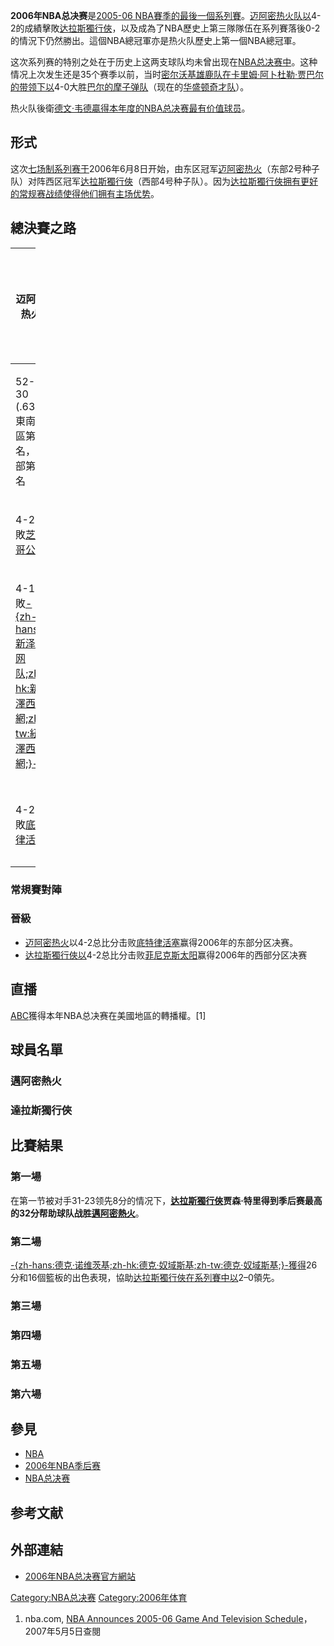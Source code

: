 **2006年NBA总决赛**是[2005-06 NBA賽季的最後一個系列賽](https://zh.wikipedia.org/wiki/2005-06_NBA賽季 "wikilink")。[迈阿密热火队以](https://zh.wikipedia.org/wiki/迈阿密热火队 "wikilink")4-2的成績擊敗[达拉斯獨行俠](https://zh.wikipedia.org/wiki/达拉斯獨行俠 "wikilink")，以及成為了NBA歷史上第三隊隊伍在系列賽落後0-2的情況下仍然勝出。這個NBA總冠軍亦是热火队歷史上第一個NBA總冠軍。

这次系列赛的特别之处在于历史上这两支球队均未曾出现在[NBA总决赛中](https://zh.wikipedia.org/wiki/NBA总决赛 "wikilink")。这种情况上次发生还是35个赛季以前，当时[密尔沃基雄鹿队在](https://zh.wikipedia.org/wiki/密尔沃基雄鹿队 "wikilink")[卡里姆·阿卜杜勒·贾巴尔的带领下以](https://zh.wikipedia.org/wiki/卡里姆·阿卜杜勒·贾巴尔 "wikilink")4-0大胜[巴尔的摩子弹队](https://zh.wikipedia.org/wiki/巴尔的摩子弹队 "wikilink")（现在的[华盛顿奇才队](https://zh.wikipedia.org/wiki/华盛顿奇才队 "wikilink")）。

热火队後衛[德文·韦德贏得本年度的](https://zh.wikipedia.org/wiki/德文·韦德 "wikilink")[NBA总决赛最有价值球员](../Page/NBA总决赛最有价值球员.md "wikilink")。

## 形式

这次[七场制系列赛于](https://zh.wikipedia.org/wiki/七场制系列赛 "wikilink")2006年6月8日开始，由东区冠军[迈阿密热火](../Page/迈阿密热火.md "wikilink")（东部2号种子队）对阵西区冠军[达拉斯獨行俠](https://zh.wikipedia.org/wiki/达拉斯獨行俠 "wikilink")（西部4号种子队）。因为[达拉斯獨行俠拥有更好的常规赛战绩使得他们拥有](https://zh.wikipedia.org/wiki/达拉斯獨行俠 "wikilink")[主场优势](https://zh.wikipedia.org/wiki/主场优势 "wikilink")。

## 總決賽之路

<table style="width:8%;">
<colgroup>
<col style="width: 4%" />
<col style="width: 4%" />
</colgroup>
<thead>
<tr class="header">
<th><p>迈阿密热火</p></th>
<th><p>达拉斯獨行俠</p></th>
</tr>
</thead>
<tbody>
<tr class="odd">
<td><p>52-30 (.634)<br />
東南賽區第一名，東部第二名</p></td>
<td><p><a href="https://zh.wikipedia.org/wiki/2007-08_NBA賽季" title="wikilink">常規賽</a></p></td>
</tr>
<tr class="even">
<td><p>4-2擊敗<a href="../Page/芝加哥公牛.md" title="wikilink">芝加哥公牛</a></p></td>
<td><p>第一輪</p></td>
</tr>
<tr class="odd">
<td><p>4-1擊敗<a href="https://zh.wikipedia.org/wiki/新泽西网队" title="wikilink">-{zh-hans:新泽西网队;zh-hk:新澤西籃網;zh-tw:紐澤西籃網;}-</a></p></td>
<td><p>分區半決賽</p></td>
</tr>
<tr class="even">
<td><p>4-2擊敗<a href="../Page/底特律活塞.md" title="wikilink">底特律活塞</a></p></td>
<td><p>分區決賽</p></td>
</tr>
</tbody>
</table>

### 常規賽對陣

### 晉級

  - [迈阿密热火](../Page/迈阿密热火.md "wikilink")以4-2总比分击败[底特律活塞](../Page/底特律活塞.md "wikilink")赢得2006年的东部分区决赛。
  - [达拉斯獨行俠以](https://zh.wikipedia.org/wiki/达拉斯獨行俠 "wikilink")4-2总比分击败[菲尼克斯太阳](../Page/菲尼克斯太阳.md "wikilink")赢得2006年的西部分区决赛

## 直播

[ABC](../Page/ABC.md "wikilink")獲得本年NBA总决赛在美國地區的轉播權。\[1\]

## 球員名單

### 邁阿密熱火

### 達拉斯獨行俠

## 比賽結果

### 第一場

在第一节被对手31-23领先8分的情况下，**[达拉斯獨行俠](https://zh.wikipedia.org/wiki/达拉斯獨行俠 "wikilink")**贾森·特里得到季后赛最高的32分帮助球队战胜**[邁阿密熱火](https://zh.wikipedia.org/wiki/邁阿密熱火 "wikilink")**。

### 第二場

[-{zh-hans:德克·诺维茨基;zh-hk:德克·奴域斯基;zh-tw:德克·奴域斯基;}-獲得](../Page/德克·诺维茨基.md "wikilink")26分和16個籃板的出色表現，協助[达拉斯獨行俠在系列賽中以](https://zh.wikipedia.org/wiki/达拉斯獨行俠 "wikilink")2–0領先。

### 第三場

### 第四場

### 第五場

### 第六場

## 參見

  - [NBA](../Page/NBA.md "wikilink")
  - [2006年NBA季后赛](../Page/2006年NBA季后赛.md "wikilink")
  - [NBA总决赛](https://zh.wikipedia.org/wiki/NBA总决赛 "wikilink")

## 参考文献

<div class="references-small">

<references />

</div>

## 外部連結

  - [2006年NBA总决赛官方網站](https://www.webcitation.org/65cZg8GcL?url=http://www.nba.com/finals2006/)

[Category:NBA总决赛](https://zh.wikipedia.org/wiki/Category:NBA总决赛 "wikilink") [Category:2006年体育](https://zh.wikipedia.org/wiki/Category:2006年体育 "wikilink")

1.  nba.com, [NBA Announces 2005-06 Game And Television Schedule](http://www.nba.com/news/schedule_050808.html)，2007年5月5日查閱